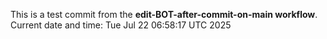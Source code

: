 This is a test commit from the **edit-BOT-after-commit-on-main workflow**.
Current date and time: Tue Jul 22 06:58:17 UTC 2025

